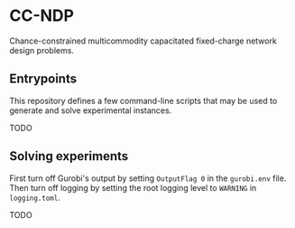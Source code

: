 # CC-NDP

Chance-constrained multicommodity capacitated fixed-charge network design problems.

## Entrypoints

This repository defines a few command-line scripts that may be used to generate and solve experimental instances.

TODO


## Solving experiments

First turn off Gurobi's output by setting `OutputFlag 0` in the `gurobi.env` file.
Then turn off logging by setting the root logging level to `WARNING` in `logging.toml`.

TODO
